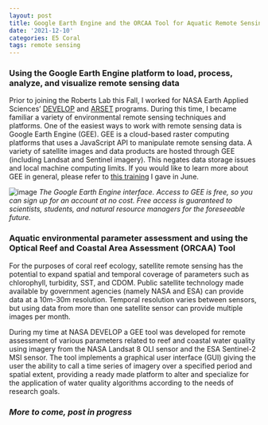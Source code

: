 ```yaml
---
layout: post
title: Google Earth Engine and the ORCAA Tool for Aquatic Remote Sensing of Environmental Parameters
date: '2021-12-10'
categories: E5 Coral
tags: remote sensing
---
```


### Using the Google Earth Engine platform to load, process, analyze, and visualize remote sensing data

Prior to joining the Roberts Lab this Fall, I worked for NASA Earth Applied Sciences’ [DEVELOP]( https://develop.larc.nasa.gov/) and [ARSET]( https://appliedsciences.nasa.gov/what-we-do/capacity-building/arset) programs. During this time, I became familiar a variety of environmental remote sensing techniques and platforms. One of the easiest ways to work with remote sensing data is Google Earth Engine (GEE). GEE is a cloud-based raster computing platforms that uses a JavaScript API to manipulate remote sensing data. A variety of satellite images and data products are hosted through GEE (including Landsat and Sentinel imagery). This negates data storage issues and local machine computing limits. If you would like to learn more about GEE in general, please refer to [this training]( https://appliedsciences.nasa.gov/join-mission/training/english/arset-using-google-earth-engine-land-monitoring-applications) I gave in June.

![image](https://github.com/zbengt/zbengt.github.io/blob/master/assets/img/Overall_GEE_Interface.jpg)
_The Google Earth Engine interface. Access to GEE is free, so you can sign up for an account at no cost. Free access is guaranteed to scientists, students, and natural resource managers for the foreseeable future._

### Aquatic environmental parameter assessment and using the Optical Reef and Coastal Area Assessment (ORCAA) Tool

For the purposes of coral reef ecology, satellite remote sensing has the potential to expand spatial and temporal coverage of parameters such as chlorophyll, turbidity, SST, and CDOM. Public satellite technology made available by government agencies (namely NASA and ESA) can provide data at a 10m-30m resolution. Temporal resolution varies between sensors, but using data from more than one satellite sensor can provide multiple images per month.

During my time at NASA DEVELOP a GEE tool was developed for remote assessment of various parameters related to reef and coastal water quality using imagery from the NASA Landsat 8 OLI sensor and the ESA Sentinel-2 MSI sensor. The tool implements a graphical user interface (GUI) giving the user the ability to call a time series of imagery over a specified period and spatial extent, providing a ready made platform to alter and specialize for the application of water quality algorithms according to the needs of research goals.


### _More to come, post in progress_
